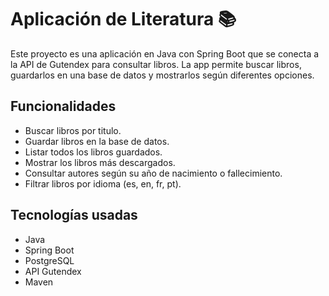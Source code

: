 # Aplicación de Literatura 📚

Este proyecto es una aplicación en Java con Spring Boot que se conecta a la API de Gutendex para consultar libros. La app permite buscar libros, guardarlos en una base de datos y mostrarlos según diferentes opciones.

## Funcionalidades

- Buscar libros por titulo.
- Guardar libros en la base de datos.
- Listar todos los libros guardados.
- Mostrar los libros más descargados.
- Consultar autores según su año de nacimiento o fallecimiento.
- Filtrar libros por idioma (es, en, fr, pt).

## Tecnologías usadas

- Java
- Spring Boot
- PostgreSQL
- API Gutendex
- Maven


